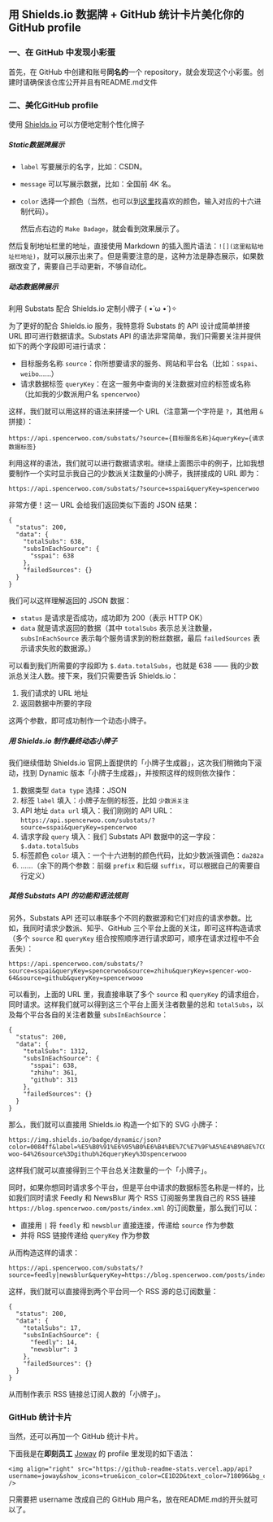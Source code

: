 ## 用 Shields.io 数据牌 + GitHub 统计卡片美化你的 GitHub profile

### 一、在 GitHub 中发现小彩蛋

首先，在 GitHub 中创建和账号**同名的**一个 repository，就会发现这个小彩蛋。创建时请确保该仓库公开并且有README.md文件

### 二、美化GitHub profile

使用  [Shields.io](https://shields.io/)  可以方便地定制个性化牌子

##### Static数据牌展示

- `label` 写要展示的名字，比如：CSDN。

- `message` 可以写展示数据，比如：全国前 4K 名。

- `color` 选择一个颜色（当然，也可以到[这里](https://link.zhihu.com/?target=https%3A//www.sioe.cn/yingyong/yanse-rgb-16/)找喜欢的颜色，输入对应的十六进制代码）。

  然后点右边的 `Make Badage`，就会看到效果展示了。

然后复制地址栏里的地址，直接使用 Markdown 的插入图片语法：`![](这里粘贴地址栏地址)`，就可以展示出来了。但是需要注意的是，这种方法是静态展示，如果数据改变了，需要自己手动更新，不够自动化。

##### 动态数据牌展示

利用 Substats 配合 Shields.io 定制小牌子 ( •̀ ω •́ )✧

为了更好的配合 Shields.io 服务，我特意将 Substats 的 API 设计成简单拼接 URL 即可进行数据请求。Substats API 的语法非常简单，我们只需要关注并提供如下的两个字段即可进行请求：

- 目标服务名称 `source`：你所想要请求的服务、网站和平台名（比如：`sspai`、`weibo`……）
- 请求数据标签 `queryKey`：在这一服务中查询的关注数据对应的标签或名称（比如我的少数派用户名 `spencerwoo`）



这样，我们就可以用这样的语法来拼接一个 URL（注意第一个字符是 `?`，其他用 `&` 拼接）：

~~~
https://api.spencerwoo.com/substats/?source={目标服务名称}&queryKey={请求数据标签}
~~~

利用这样的语法，我们就可以进行数据请求啦。继续上面图示中的例子，比如我想要制作一个实时显示我自己的少数派关注数量的小牌子，我拼接成的 URL 即为：

~~~
https://api.spencerwoo.com/substats/?source=sspai&queryKey=spencerwoo
~~~

非常方便！这一 URL 会给我们返回类似下面的 JSON 结果：

~~~
{
  "status": 200,
  "data": {
    "totalSubs": 638,
    "subsInEachSource": {
      "sspai": 638
    },
    "failedSources": {}
  }
}
~~~

我们可以这样理解返回的 JSON 数据：

- `status` 是请求是否成功，成功即为 200（表示 HTTP OK）
- `data` 就是请求返回的数据（其中 `totalSubs` 表示总关注数量，`subsInEachSource` 表示每个服务请求到的粉丝数据，最后 `failedSources` 表示请求失败的数据源。）

可以看到我们所需要的字段即为 `$.data.totalSubs`，也就是 638 —— 我的少数派总关注人数。接下来，我们只需要告诉 Shields.io：

1. 我们请求的 URL 地址
2. 返回数据中所要的字段

这两个参数，即可成功制作一个动态小牌子。

##### 用 Shields.io 制作最终动态小牌子

我们继续借助 Shields.io 官网上面提供的「小牌子生成器」，这次我们稍微向下滚动，找到 Dynamic 版本「小牌子生成器」，并按照这样的规则依次操作：

1. 数据类型 `data type` 选择：JSON
2. 标签 `label` 填入：小牌子左侧的标签，比如 `少数派关注`
3. API 地址 `data url` 填入：我们刚刚的 API URL：`https://api.spencerwoo.com/substats/?source=sspai&queryKey=spencerwoo`
4. 请求字段 `query` 填入：我们 Substats API 数据中的这一字段：`$.data.totalSubs`
5. 标签颜色 `color` 填入：一个十六进制的颜色代码，比如少数派强调色：`da282a`
6. ……（余下的两个参数：前缀 `prefix` 和后缀 `suffix`，可以根据自己的需要自行定义）

##### 其他 Substats API 的功能和语法规则

另外，Substats API 还可以串联多个不同的数据源和它们对应的请求参数。比如，我同时请求少数派、知乎、GitHub 三个平台上面的关注，即可这样构造请求（多个 `source` 和 `queryKey` 组合按照顺序进行请求即可，顺序在请求过程中不会丢失）：

~~~
https://api.spencerwoo.com/substats/?source=sspai&queryKey=spencerwoo&source=zhihu&queryKey=spencer-woo-64&source=github&queryKey=spencerwooo
~~~

可以看到，上面的 URL 里，我直接串联了多个 `source` 和 `queryKey` 的请求组合，同时请求。这样我们就可以得到这三个平台上面关注者数量的总和 `totalSubs`，以及每个平台各自的关注者数量 `subsInEachSource`：

~~~
{
  "status": 200,
  "data": {
    "totalSubs": 1312,
    "subsInEachSource": {
      "sspai": 638,
      "zhihu": 361,
      "github": 313
    },
    "failedSources": {}
  }
}
~~~

那么，我们就可以直接用 Shields.io 构造一个如下的 SVG 小牌子：

~~~
https://img.shields.io/badge/dynamic/json?color=0084ff&label=%E5%B0%91%E6%95%B0%E6%B4%BE%7C%E7%9F%A5%E4%B9%8E%7CGitHub&query=%24.data.totalSubs&url=https%3A%2F%2Fapi.spencerwoo.com%2Fsubstats%2F%3Fsource%3Dsspai%26queryKey%3Dspencerwoo%26source%3Dzhihu%26queryKey%3Dspencer-woo-64%26source%3Dgithub%26queryKey%3Dspencerwooo
~~~

这样我们就可以直接得到三个平台总关注数量的一个「小牌子」。



同时，如果你想同时请求多个平台，但是平台中请求的数据标签名称是一样的，比如我们同时请求 Feedly 和 NewsBlur 两个 RSS 订阅服务里我自己的 RSS 链接 `https://blog.spencerwoo.com/posts/index.xml` 的订阅数量，那么我们可以：

- 直接用 `|` 将 `feedly` 和 `newsblur` 直接连接，传递给 `source` 作为参数
- 并将 RSS 链接传递给 `queryKey` 作为参数

从而构造这样的请求：

~~~
https://api.spencerwoo.com/substats/?source=feedly|newsblur&queryKey=https://blog.spencerwoo.com/posts/index.xml
~~~

这样，我们就可以直接得到两个平台同一个 RSS 源的总订阅数量：

~~~
{
  "status": 200,
  "data": {
    "totalSubs": 17,
    "subsInEachSource": {
      "feedly": 14,
      "newsblur": 3
    },
    "failedSources": {}
  }
}
~~~

从而制作表示 RSS 链接总订阅人数的「小牌子」。

### GitHub 统计卡片

当然，还可以再加一个 GitHub 统计卡片。

下面我是在**即刻员工** [Joway](https://link.zhihu.com/?target=https%3A//github.com/joway/joway) 的 profile 里发现的如下语法：

~~~
<img align="right" src="https://github-readme-stats.vercel.app/api?username=joway&show_icons=true&icon_color=CE1D2D&text_color=718096&bg_color=ffffff&hide_title=true" />
~~~

只需要把 username 改成自己的 GitHub 用户名，放在README.md的开头就可以了。